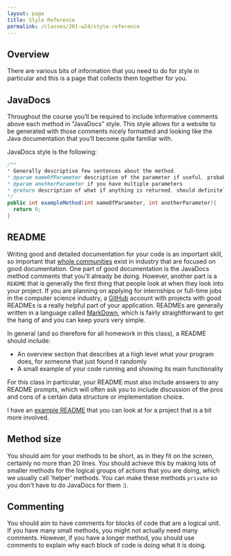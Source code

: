 ```yaml
---
layout: page
title: Style Reference
permalink: /classes/201-w24/style-reference
---
```


## Overview
There are various bits of information that you need to do for style in particular and this is a page that collects them together for you.

## JavaDocs

Throughout the course you’ll be required to include informative comments above each method in “JavaDocs” style. This style allows for a website to be generated with those comments nicely formatted and looking like the Java documentation that you’ll become quite familiar with.

JavaDocs style is the following:
```java
/**
* Generally descriptive few sentences about the method.
* @param nameOfParameter description of the parameter if useful, probably should mention the type
* @param anotherParameter if you have multiple parameters
* @return description of what if anything is returned, should definitely mention the type
*/
public int exampleMethod(int nameOfParameter, int anotherParameter){
  return 0;
}
```

## README
Writing good and detailed documentation for your code is an important skill, so important that [whole communities](https://www.writethedocs.org/) exist in industry that are focused on good documentation. 
One part of good documentation is the JavaDocs method comments that you'll already be doing. 
However, another part is a ```README``` that is generally the first thing that people look at when they look into your project.
If you are planning on applying for internships or full-time jobs in the computer science industry, a [GitHub](https://github.com/) account with projects with good READMEs is a really helpful part of your application. 
READMEs are generally written in a language called [MarkDown](https://www.markdownguide.org/), which is fairly straightforward to get the hang of and you can keep yours very simple.

In general (and so therefore for all homework in this class), a README should include:

* An overview section that describes at a high level what your program does, for someone that just found it randomly
* A small example of your code running and showing its main functionality

For this class in particular, your README must also include answers to any README prompts, which will often ask you to include discussion of the pros and cons of a certain data structure or implementation choice. 

I have an [example README](/classes/201-w24/readme_example) that you can look at for a project that is a bit more involved. 

## Method size
You should aim for your methods to be short, as in they fit on the screen, certainly no more than 20 lines. You should achieve this by making lots of smaller methods for the logical groups of actions that you are doing, which we usually call 'helper' methods. You can make these methods `private` so you don't have to do JavaDocs for them :).

## Commenting
You should aim to have comments for blocks of code that are a logical unit. If you have many small methods, you might not actually need many comments. However, if you have a longer method, you should use comments to explain why each block of code is doing what it is doing.